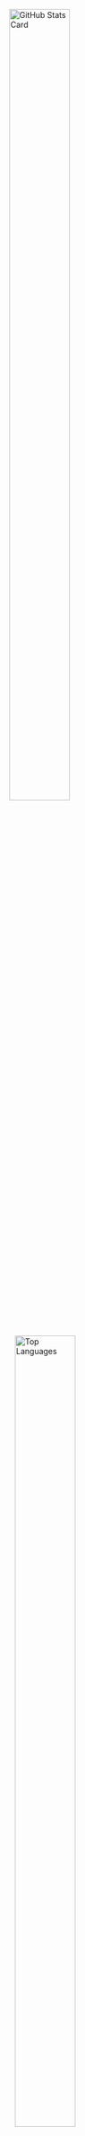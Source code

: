 <p align="left" style="width: 60%; max-width: 300px; margin-left: 0%;">
  <img src="https://kasroudra-stats-card.onrender.com/user?user=Chillhopper&layout=compact&theme=buefy" alt="GitHub Stats Card" style="width: 60%; display: block;" />
</p>
<p align="left" style="width: 60%; max-width: 300px; margin-left: 10px;"> <!-- Adjust the margin-left value as needed -->
  <img src="https://github-readme-stats.vercel.app/api/top-langs/?username=Chillhopper&layout=compact" alt="Top Languages" style="width: 60%; display: block;" />
</p>
